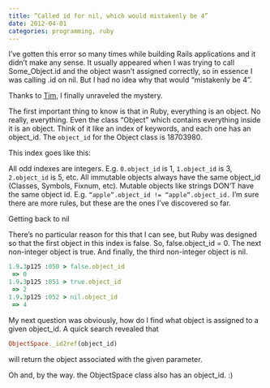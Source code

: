 ```yaml
---
title: “Called id for nil, which would mistakenly be 4”
date: 2012-04-01
categories: programming, ruby
---
```


I’ve gotten this error so many times while building Rails applications and it didn’t make any sense.
It usually appeared when I was trying to call Some_Object.id and the object wasn’t assigned correctly,
so in essence I was calling .id on nil. But I had no idea why that would “mistakenly be 4”.

Thanks to [Tim][1], I finally unraveled the mystery.

The first important thing to know is that in Ruby, everything is an object. No really, everything.
Even the class “Object” which contains everything inside it is an object. Think of it like an
index of keywords, and each one has an object_id. The `object_id` for the Object class is 18703980.

This index goes like this:

All odd indexes are integers. E.g. `0.object_id` is 1, `1.object_id` is 3, `2.object_id` is 5, etc.
All immutable objects always have the same object_id (Classes, Symbols, Fixnum, etc). Mutable objects
like strings DON’T have the same object id. E.g. `“apple”.object_id != “apple”.object_id.`
I’m sure there are more rules, but these are the ones I’ve discovered so far.

Getting back to nil

There’s no particular reason for this that I can see, but Ruby was designed so that the first
object in this index is false. So, false.object_id = 0. The next non-integer object is true. And
finally, the third non-integer object is nil.

```ruby
1.9.3p125 :050 > false.object_id
 => 0
1.9.3p125 :051 > true.object_id
 => 2
1.9.3p125 :052 > nil.object_id
 => 4
```

My next question was obviously, how do I find what object is assigned to a given object_id. A quick
search revealed that

```ruby
ObjectSpace._id2ref(object_id)
```

will return the object associated with the given parameter.

Oh and, by the way. the ObjectSpace class also has an object_id. :)

[1]: https://twitter.com/timocratic
